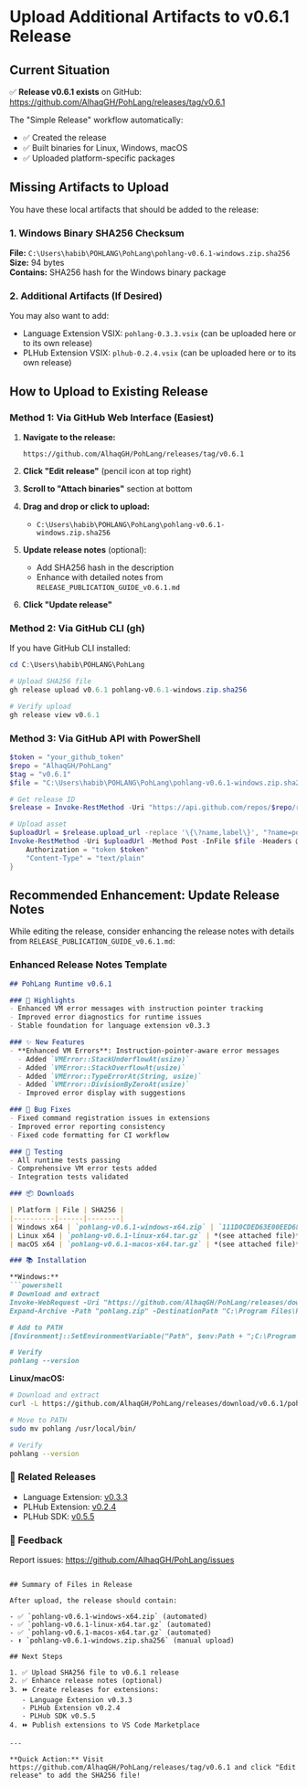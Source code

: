 # Upload Additional Artifacts to v0.6.1 Release

## Current Situation

✅ **Release v0.6.1 exists** on GitHub: https://github.com/AlhaqGH/PohLang/releases/tag/v0.6.1

The "Simple Release" workflow automatically:
- ✅ Created the release
- ✅ Built binaries for Linux, Windows, macOS
- ✅ Uploaded platform-specific packages

## Missing Artifacts to Upload

You have these local artifacts that should be added to the release:

### 1. Windows Binary SHA256 Checksum
**File:** `C:\Users\habib\POHLANG\PohLang\pohlang-v0.6.1-windows.zip.sha256`  
**Size:** 94 bytes  
**Contains:** SHA256 hash for the Windows binary package

### 2. Additional Artifacts (If Desired)
You may also want to add:
- Language Extension VSIX: `pohlang-0.3.3.vsix` (can be uploaded here or to its own release)
- PLHub Extension VSIX: `plhub-0.2.4.vsix` (can be uploaded here or to its own release)

## How to Upload to Existing Release

### Method 1: Via GitHub Web Interface (Easiest)

1. **Navigate to the release:**
   ```
   https://github.com/AlhaqGH/PohLang/releases/tag/v0.6.1
   ```

2. **Click "Edit release"** (pencil icon at top right)

3. **Scroll to "Attach binaries"** section at bottom

4. **Drag and drop or click to upload:**
   - `C:\Users\habib\POHLANG\PohLang\pohlang-v0.6.1-windows.zip.sha256`

5. **Update release notes** (optional):
   - Add SHA256 hash in the description
   - Enhance with detailed notes from `RELEASE_PUBLICATION_GUIDE_v0.6.1.md`

6. **Click "Update release"**

### Method 2: Via GitHub CLI (gh)

If you have GitHub CLI installed:

```powershell
cd C:\Users\habib\POHLANG\PohLang

# Upload SHA256 file
gh release upload v0.6.1 pohlang-v0.6.1-windows.zip.sha256

# Verify upload
gh release view v0.6.1
```

### Method 3: Via GitHub API with PowerShell

```powershell
$token = "your_github_token"
$repo = "AlhaqGH/PohLang"
$tag = "v0.6.1"
$file = "C:\Users\habib\POHLANG\PohLang\pohlang-v0.6.1-windows.zip.sha256"

# Get release ID
$release = Invoke-RestMethod -Uri "https://api.github.com/repos/$repo/releases/tags/$tag" -Headers @{Authorization = "token $token"}

# Upload asset
$uploadUrl = $release.upload_url -replace '\{\?name,label\}', "?name=pohlang-v0.6.1-windows.zip.sha256"
Invoke-RestMethod -Uri $uploadUrl -Method Post -InFile $file -Headers @{
    Authorization = "token $token"
    "Content-Type" = "text/plain"
}
```

## Recommended Enhancement: Update Release Notes

While editing the release, consider enhancing the release notes with details from `RELEASE_PUBLICATION_GUIDE_v0.6.1.md`:

### Enhanced Release Notes Template

```markdown
## PohLang Runtime v0.6.1

### 🎯 Highlights
- Enhanced VM error messages with instruction pointer tracking
- Improved error diagnostics for runtime issues
- Stable foundation for language extension v0.3.3

### ✨ New Features
- **Enhanced VM Errors**: Instruction-pointer-aware error messages
  - Added `VMError::StackUnderflowAt(usize)`
  - Added `VMError::StackOverflowAt(usize)`
  - Added `VMError::TypeErrorAt(String, usize)`
  - Added `VMError::DivisionByZeroAt(usize)`
  - Improved error display with suggestions

### 🐛 Bug Fixes
- Fixed command registration issues in extensions
- Improved error reporting consistency
- Fixed code formatting for CI workflow

### 🧪 Testing
- All runtime tests passing
- Comprehensive VM error tests added
- Integration tests validated

### 📦 Downloads

| Platform | File | SHA256 |
|----------|------|--------|
| Windows x64 | `pohlang-v0.6.1-windows-x64.zip` | `111D0CDED63E00EED683369E601921515A24551E422C864D5B9EA92B2E739DDA` |
| Linux x64 | `pohlang-v0.6.1-linux-x64.tar.gz` | *(see attached file)* |
| macOS x64 | `pohlang-v0.6.1-macos-x64.tar.gz` | *(see attached file)* |

### 📚 Installation

**Windows:**
```powershell
# Download and extract
Invoke-WebRequest -Uri "https://github.com/AlhaqGH/PohLang/releases/download/v0.6.1/pohlang-v0.6.1-windows-x64.zip" -OutFile "pohlang.zip"
Expand-Archive -Path "pohlang.zip" -DestinationPath "C:\Program Files\PohLang"

# Add to PATH
[Environment]::SetEnvironmentVariable("Path", $env:Path + ";C:\Program Files\PohLang", [EnvironmentVariableTarget]::User)

# Verify
pohlang --version
```

**Linux/macOS:**
```bash
# Download and extract
curl -L https://github.com/AlhaqGH/PohLang/releases/download/v0.6.1/pohlang-v0.6.1-linux-x64.tar.gz | tar xz

# Move to PATH
sudo mv pohlang /usr/local/bin/

# Verify
pohlang --version
```

### 🔗 Related Releases
- Language Extension: [v0.3.3](https://github.com/AlhaqGH/PohLang-Hub/releases/tag/v0.3.3)
- PLHub Extension: [v0.2.4](https://github.com/AlhaqGH/PLHub/releases/tag/ext-v0.2.4)
- PLHub SDK: [v0.5.5](https://github.com/AlhaqGH/PLHub/releases/tag/sdk-v0.5.5)

### 💬 Feedback
Report issues: https://github.com/AlhaqGH/PohLang/issues
```

## Summary of Files in Release

After upload, the release should contain:

- ✅ `pohlang-v0.6.1-windows-x64.zip` (automated)
- ✅ `pohlang-v0.6.1-linux-x64.tar.gz` (automated)
- ✅ `pohlang-v0.6.1-macos-x64.tar.gz` (automated)
- ⬆️ `pohlang-v0.6.1-windows.zip.sha256` (manual upload)

## Next Steps

1. ✅ Upload SHA256 file to v0.6.1 release
2. ✅ Enhance release notes (optional)
3. ⏩ Create releases for extensions:
   - Language Extension v0.3.3
   - PLHub Extension v0.2.4
   - PLHub SDK v0.5.5
4. ⏩ Publish extensions to VS Code Marketplace

---

**Quick Action:** Visit https://github.com/AlhaqGH/PohLang/releases/tag/v0.6.1 and click "Edit release" to add the SHA256 file!
